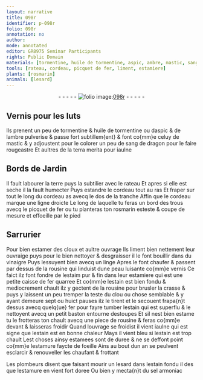 ```yaml
---
layout: narrative
title: 098r
identifier: p-098r
folio: 098r
annotation: no
author:
mode: annotated
editor: GR8975 Seminar Participants
rights: Public Domain
materials: [tormentine, huile de tormentine, aspic, ambre, mastic, sang de dragon, terra merita, estamer, vinaigre, linge, rousine, estaim, fer, estain, estoupes, estame, estamees, estamure, sel armoniac]
tools: [rateau, cordeau, picquet de fer, liment, estamiere]
plants: [rosmarin]
animals: [lesard]
---
```


<div class="folio" align="center">- - - - - <a href="http://gallica.bnf.fr/ark:/12148/btv1b10500001g/f201.image" target="_blank"><img src="https://cu-mkp.github.io/2017-workshop-edition/assets/photo-icon.png" alt="folio image: " style="display:inline-block; margin-bottom:-3px;"/>098r</a> - - - - - </div>    

## Vernis pour les luts

 
Ils prenent un peu de <span class="m">tormentine</span> & <span class="m">huile de tormentine</span> ou d<span class="m">aspic</span> & de l<span class="m">ambre</span> pulverise & passe fort subtillem{ent} & font co{mm}e celuy de <span class="m">mastic</span> & y adjoustent pour le colorer un peu de <span class="m">sang de dragon</span> pour le faire rougeastre Et aultres de la <span class="m">terra merita</span> pour iaulne
    

## Bords de Jardin

 
Il fault labourer la terre puys la subtilier avec le <span class="tl">rateau</span> Et apres si elle est seche il la fault humecter Puys estandre le <span class="tl">cordeau</span> tout au ras Et fraper sur tout le long du <span class="tl">cordeau</span> as avecq le dos de la tranche Affin que le <span class="tl">cordeau</span> marque une ligne droicte Le long de laquelle tu feras un bord des trous avecq le <span class="tl">picquet de fer</span> ou tu planteras ton <span class="pa">rosmarin</span> esteste & coupe de mesure et effoeille par le pied
    

## <span class="pro">Sarrurier</span>

 
Pour bien <span class="m">estamer</span> des cloux et aultre ouvrage Ils <span class="tl">liment</span> bien nettement leur ouvraige puys pour le bien nettoyer & desgraisser il le font bouillir dans du <span class="m">vinaigre</span> Puys lessuyent bien avecq un <span class="m">linge</span> Apres le font chaufer & passent par dessus de la <span class="m">rousine</span> qui linduist dune peau luisante co{mm}e vernis Ce faict ilz font fondre de l<span class="m">estaim</span> pur & fin dans leur <span class="tl">estamiere</span> qui est une petite caisse de <span class="m">fer</span> quarree Et co{mm}e l<span class="m">estain</span> est bien fondu & mediocrement chault ilz y gectent de la <span class="m">rousine</span> pour brusler la crasse & puys y laissent un peu tremper la teste du clou ou chose semblable & y ayant demeure sept ou huict pauses ilz le tirent et le secouent frapa{n}t dessus avecq quelq{ue} <span class="m">fer</span> pour fayre tumber l<span class="m">estain</span> qui est superflu & le nettoyent avecq un petit baston entourne d<span class="m">estoupes</span> Et sil nest bien <span class="m">estame</span> tu le frotteras ton chault avecq une piece de <span class="m">rousine</span> & feras co{mm}e devant & laisseras froidir Quand louvrage se froidist il vient iaulne qui est signe que l<span class="m">estain</span> est en bonne chaleur Mays il vient bleu si l<span class="m">estain</span> est trop chault Lest choses ainsy <span class="m">estamees</span> sont de duree & ne se deffont point co{mm}e lestamure faycte de foeille Ains au bout dun an se peulvent esclarcir & renouveller les chaufant & frottant
 
Les <span class="pro">plombeurs</span> disent que faisant mourir un <span class="al">lesard</span> dans l<span class="m">estain</span> fondu il des que l<span class="m">estamure</span> en vient fort doree Ou bien y mecta{n}t du <span class="m">sel armoniac</span>
 